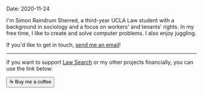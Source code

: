 Date: 2020-11-24

I'm Simon Raindrum Sherred, a third-year UCLA Law student with a background in sociology and a focus on workers' and tenants' rights. In my free time, I like to create and solve computer problems. I also enjoy juggling.

If you'd like to get in touch, [send me an email](mailto:simonraindrum@gmail.com)!

---

If you want to support [Law Search](./lawsearch) or my other projects financially, you can use the link below:

<a href="https://www.buymeacoffee.com/simonsherred"><button>☕ Buy me a coffee</button></a>